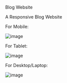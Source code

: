 Blog Website

A Responsive Blog Website

For Mobile:

![image](https://github.com/FarhanPavel/Blog-Web/assets/107743709/8a23e336-52d0-46a1-b9cc-b8072427169a)

For Tablet:

![image](https://github.com/FarhanPavel/Blog-Web/assets/107743709/825f3f7e-e0f4-4ebf-85cf-01f6febe50ac)

For Desktop/Laptop:

![image](https://github.com/FarhanPavel/Blog-Web/assets/107743709/5fbc7960-7dd3-4875-ac8f-0abcf7b97547)

